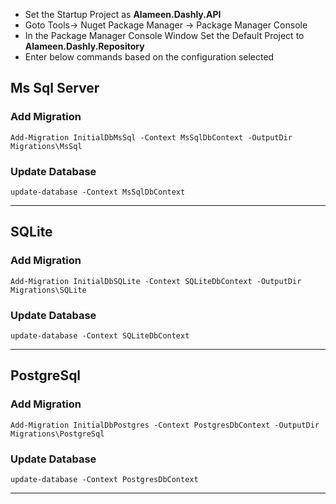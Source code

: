 - Set the Startup Project as **Alameen.Dashly.API**
- Goto Tools-> Nuget Package Manager -> Package Manager Console
- In the Package Manager Console Window Set the Default Project to **Alameen.Dashly.Repository**
- Enter below commands based on the configuration selected


## Ms Sql Server

### Add Migration 

`Add-Migration InitialDbMsSql -Context MsSqlDbContext -OutputDir Migrations\MsSql`

### Update Database

`update-database -Context MsSqlDbContext`

---

## SQLite

### Add Migration 

`Add-Migration InitialDbSQLite -Context SQLiteDbContext -OutputDir Migrations\SQLite`

### Update Database

`update-database -Context SQLiteDbContext`

---

## PostgreSql

### Add Migration 

`Add-Migration InitialDbPostgres -Context PostgresDbContext -OutputDir Migrations\PostgreSql`

### Update Database

`update-database -Context PostgresDbContext`

---